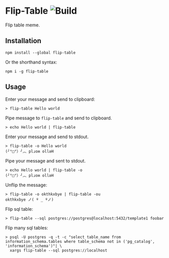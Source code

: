 # Flip-Table ![Build](https://travis-ci.org/AGhost-7/node-flip-table.svg?branch=master)
Flip table meme.

## Installation
```
npm install --global flip-table
```

Or the shorthand syntax:
```
npm i -g flip-table
```

## Usage

Enter your message and send to clipboard:
```
> flip-table Hello world
```

Pipe message to `flip-table` and send to clipboard.
```
> echo Hello world | flip-table
```

Enter your message and send to stdout.
```
> flip-table -o Hello world
(╯°□°）╯︵ plɹoʍ ollǝH
```

Pipe your message and sent to stdout.
```
> echo Hello world | flip-table -o
(╯°□°）╯︵ plɹoʍ ollǝH
```

Unflip the message:
```
> flip-table -o okthkxbye | flip-table -ou
okthkxbye ノ( º _ ºノ)
```

Flip sql table:
```
> flip-table --sql postgres://postgres@localhost:5432/template1 foobar
```

Flip many sql tables:
```
> psql -U postgres -q -t -c "select table_name from information_schema.tables where table_schema not in ('pg_catalog', 'information_schema')"| \
  xargs flip-table --sql postgres://localhost
```
